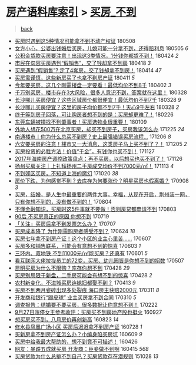 [房产语料库索引](../../README.md)  > [买房_不到](买房_不到.md)
====
> [back](../README.md)

- [买房时遇到这5种情况可能拿不到不动产权证](http://jkwz.applinzi.com/ittc/7100679719483868177.html#%E4%B9%B0%E6%88%BF%E6%97%B6%E9%81%87%E5%88%B0%E8%BF%995%E7%A7%8D%E6%83%85%E5%86%B5%E5%8F%AF%E8%83%BD%E6%8B%BF%E4%B8%8D%E5%88%B0%E4%B8%8D%E5%8A%A8%E4%BA%A7%E6%9D%83%E8%AF%81) 180508  
- [女方小心，公婆出钱婚后买房，儿媳可能一分拿不到，还得赔利息](http://jkwz.applinzi.com/ittc/7099776511248958480.html#%E5%A5%B3%E6%96%B9%E5%B0%8F%E5%BF%83%EF%BC%8C%E5%85%AC%E5%A9%86%E5%87%BA%E9%92%B1%E5%A9%9A%E5%90%8E%E4%B9%B0%E6%88%BF%EF%BC%8C%E5%84%BF%E5%AA%B3%E5%8F%AF%E8%83%BD%E4%B8%80%E5%88%86%E6%8B%BF%E4%B8%8D%E5%88%B0%EF%BC%8C%E8%BF%98%E5%BE%97%E8%B5%94%E5%88%A9%E6%81%AF) 180505 *6* 
- [公积金贷款买房要注意！出现这3类情况，1分钱你都贷不到！](http://jkwz.applinzi.com/ittc/7095558599206241296.html#%E5%85%AC%E7%A7%AF%E9%87%91%E8%B4%B7%E6%AC%BE%E4%B9%B0%E6%88%BF%E8%A6%81%E6%B3%A8%E6%84%8F%EF%BC%81%E5%87%BA%E7%8E%B0%E8%BF%993%E7%B1%BB%E6%83%85%E5%86%B5%EF%BC%8C1%E5%88%86%E9%92%B1%E4%BD%A0%E9%83%BD%E8%B4%B7%E4%B8%8D%E5%88%B0%EF%BC%81) 180424 *2* 
- [市民在句容买房遇到“假销售”，交了钱却拿不到房](http://jkwz.applinzi.com/ittc/7093279580708406283.html#%E5%B8%82%E6%B0%91%E5%9C%A8%E5%8F%A5%E5%AE%B9%E4%B9%B0%E6%88%BF%E9%81%87%E5%88%B0%E2%80%9C%E5%81%87%E9%94%80%E5%94%AE%E2%80%9D%EF%BC%8C%E4%BA%A4%E4%BA%86%E9%92%B1%E5%8D%B4%E6%8B%BF%E4%B8%8D%E5%88%B0%E6%88%BF) 180418 *3* 
- [买房遇到“假销售”? 定了4套房，交了钱却拿不到房！](http://jkwz.applinzi.com/ittc/7091756270686307338.html#%E4%B9%B0%E6%88%BF%E9%81%87%E5%88%B0%E2%80%9C%E5%81%87%E9%94%80%E5%94%AE%E2%80%9D%3F+%E5%AE%9A%E4%BA%864%E5%A5%97%E6%88%BF%EF%BC%8C%E4%BA%A4%E4%BA%86%E9%92%B1%E5%8D%B4%E6%8B%BF%E4%B8%8D%E5%88%B0%E6%88%BF%EF%BC%81) 180414 *47* 
- [买房需谨慎，这些新房买了也拿不到房产证](http://jkwz.applinzi.com/ittc/7090729136077407248.html#%E4%B9%B0%E6%88%BF%E9%9C%80%E8%B0%A8%E6%85%8E%EF%BC%8C%E8%BF%99%E4%BA%9B%E6%96%B0%E6%88%BF%E4%B9%B0%E4%BA%86%E4%B9%9F%E6%8B%BF%E4%B8%8D%E5%88%B0%E6%88%BF%E4%BA%A7%E8%AF%81) 180411 *5* 
- [今年要买房，这几个刚需楼盘一定要看！最低均价不到8千](http://jkwz.applinzi.com/ittc/7087455741403464715.html#%E4%BB%8A%E5%B9%B4%E8%A6%81%E4%B9%B0%E6%88%BF%EF%BC%8C%E8%BF%99%E5%87%A0%E4%B8%AA%E5%88%9A%E9%9C%80%E6%A5%BC%E7%9B%98%E4%B8%80%E5%AE%9A%E8%A6%81%E7%9C%8B%EF%BC%81%E6%9C%80%E4%BD%8E%E5%9D%87%E4%BB%B7%E4%B8%8D%E5%88%B08%E5%8D%83) 180402 *3* 
- [千万别买房，楼市存在3大风险，很多人意识不到，答案就在这里！](http://jkwz.applinzi.com/ittc/7085674166760244230.html#%E5%8D%83%E4%B8%87%E5%88%AB%E4%B9%B0%E6%88%BF%EF%BC%8C%E6%A5%BC%E5%B8%82%E5%AD%98%E5%9C%A83%E5%A4%A7%E9%A3%8E%E9%99%A9%EF%BC%8C%E5%BE%88%E5%A4%9A%E4%BA%BA%E6%84%8F%E8%AF%86%E4%B8%8D%E5%88%B0%EF%BC%8C%E7%AD%94%E6%A1%88%E5%B0%B1%E5%9C%A8%E8%BF%99%E9%87%8C%EF%BC%81) 180328  
- [长沙哪儿买房便宜？这些区域房价都很便宜！最低均价不到7千](http://jkwz.applinzi.com/ittc/7085526975278220298.html#%E9%95%BF%E6%B2%99%E5%93%AA%E5%84%BF%E4%B9%B0%E6%88%BF%E4%BE%BF%E5%AE%9C%EF%BC%9F%E8%BF%99%E4%BA%9B%E5%8C%BA%E5%9F%9F%E6%88%BF%E4%BB%B7%E9%83%BD%E5%BE%88%E4%BE%BF%E5%AE%9C%EF%BC%81%E6%9C%80%E4%BD%8E%E5%9D%87%E4%BB%B7%E4%B8%8D%E5%88%B07%E5%8D%83) 180328 *9* 
- [长沙哪儿买房便宜？这里的房子均价都不到7千！天心9千左右](http://jkwz.applinzi.com/ittc/7085526975307580423.html#%E9%95%BF%E6%B2%99%E5%93%AA%E5%84%BF%E4%B9%B0%E6%88%BF%E4%BE%BF%E5%AE%9C%EF%BC%9F%E8%BF%99%E9%87%8C%E7%9A%84%E6%88%BF%E5%AD%90%E5%9D%87%E4%BB%B7%E9%83%BD%E4%B8%8D%E5%88%B07%E5%8D%83%EF%BC%81%E5%A4%A9%E5%BF%839%E5%8D%83%E5%B7%A6%E5%8F%B3) 180328 *2* 
- [终于等到房子回落，可让购房者想不到的是：买房却更难了！](http://jkwz.applinzi.com/ittc/7072905301148042257.html#%E7%BB%88%E4%BA%8E%E7%AD%89%E5%88%B0%E6%88%BF%E5%AD%90%E5%9B%9E%E8%90%BD%EF%BC%8C%E5%8F%AF%E8%AE%A9%E8%B4%AD%E6%88%BF%E8%80%85%E6%83%B3%E4%B8%8D%E5%88%B0%E7%9A%84%E6%98%AF%EF%BC%9A%E4%B9%B0%E6%88%BF%E5%8D%B4%E6%9B%B4%E9%9A%BE%E4%BA%86%EF%BC%81) 180226  
- [东莞车辆被撞找不到肇事者！买房选物业很重要！](http://jkwz.applinzi.com/ittc/7056518334441325574.html#%E4%B8%9C%E8%8E%9E%E8%BD%A6%E8%BE%86%E8%A2%AB%E6%92%9E%E6%89%BE%E4%B8%8D%E5%88%B0%E8%82%87%E4%BA%8B%E8%80%85%EF%BC%81%E4%B9%B0%E6%88%BF%E9%80%89%E7%89%A9%E4%B8%9A%E5%BE%88%E9%87%8D%E8%A6%81%EF%BC%81) 180109  
- [外地人想花500万在北京买房，却买不到房子，买房我该怎么办](http://jkwz.applinzi.com/ittc/7050988610763883536.html#%E5%A4%96%E5%9C%B0%E4%BA%BA%E6%83%B3%E8%8A%B1500%E4%B8%87%E5%9C%A8%E5%8C%97%E4%BA%AC%E4%B9%B0%E6%88%BF%EF%BC%8C%E5%8D%B4%E4%B9%B0%E4%B8%8D%E5%88%B0%E6%88%BF%E5%AD%90%EF%BC%8C%E4%B9%B0%E6%88%BF%E6%88%91%E8%AF%A5%E6%80%8E%E4%B9%88%E5%8A%9E) 171225 *24* 
- [南通楼市丨你为什么总买不到房？史上最强错误买房流程...](http://jkwz.applinzi.com/ittc/7043916824314381329.html#%E5%8D%97%E9%80%9A%E6%A5%BC%E5%B8%82%E4%B8%A8%E4%BD%A0%E4%B8%BA%E4%BB%80%E4%B9%88%E6%80%BB%E4%B9%B0%E4%B8%8D%E5%88%B0%E6%88%BF%EF%BC%9F%E5%8F%B2%E4%B8%8A%E6%9C%80%E5%BC%BA%E9%94%99%E8%AF%AF%E4%B9%B0%E6%88%BF%E6%B5%81%E7%A8%8B...) 171206 *8* 
- [六安要买房的注意！楼市又一大消息，这类房子马上买不到了？！](http://jkwz.applinzi.com/ittc/7043599876309386256.html#%E5%85%AD%E5%AE%89%E8%A6%81%E4%B9%B0%E6%88%BF%E7%9A%84%E6%B3%A8%E6%84%8F%EF%BC%81%E6%A5%BC%E5%B8%82%E5%8F%88%E4%B8%80%E5%A4%A7%E6%B6%88%E6%81%AF%EF%BC%8C%E8%BF%99%E7%B1%BB%E6%88%BF%E5%AD%90%E9%A9%AC%E4%B8%8A%E4%B9%B0%E4%B8%8D%E5%88%B0%E4%BA%86%EF%BC%9F%EF%BC%81) 171205 *2* 
- [买房投资的必胜方法！价值“千金”，有钱你也买不到！](http://jkwz.applinzi.com/ittc/7040631732791936016.html#%E4%B9%B0%E6%88%BF%E6%8A%95%E8%B5%84%E7%9A%84%E5%BF%85%E8%83%9C%E6%96%B9%E6%B3%95%EF%BC%81%E4%BB%B7%E5%80%BC%E2%80%9C%E5%8D%83%E9%87%91%E2%80%9D%EF%BC%8C%E6%9C%89%E9%92%B1%E4%BD%A0%E4%B9%9F%E4%B9%B0%E4%B8%8D%E5%88%B0%EF%BC%81) 171127  
- [2017年海南房产调控政策盘点：再不买房，以后想买也买不到了！](http://jkwz.applinzi.com/ittc/7040297352923972625.html#2017%E5%B9%B4%E6%B5%B7%E5%8D%97%E6%88%BF%E4%BA%A7%E8%B0%83%E6%8E%A7%E6%94%BF%E7%AD%96%E7%9B%98%E7%82%B9%EF%BC%9A%E5%86%8D%E4%B8%8D%E4%B9%B0%E6%88%BF%EF%BC%8C%E4%BB%A5%E5%90%8E%E6%83%B3%E4%B9%B0%E4%B9%9F%E4%B9%B0%E4%B8%8D%E5%88%B0%E4%BA%86%EF%BC%81) 171126  
- [扬州买房关注｜上礼拜扬州二手房成交均价不到7000元/㎡！](http://jkwz.applinzi.com/ittc/7035462780658910225.html#%E6%89%AC%E5%B7%9E%E4%B9%B0%E6%88%BF%E5%85%B3%E6%B3%A8%EF%BD%9C%E4%B8%8A%E7%A4%BC%E6%8B%9C%E6%89%AC%E5%B7%9E%E4%BA%8C%E6%89%8B%E6%88%BF%E6%88%90%E4%BA%A4%E5%9D%87%E4%BB%B7%E4%B8%8D%E5%88%B07000%E5%85%83%2F%E3%8E%A1%EF%BC%81) 171113 *4* 
- [不到郊区买房，不知道上海的魔幻](http://jkwz.applinzi.com/ittc/7026469685598618640.html#%E4%B8%8D%E5%88%B0%E9%83%8A%E5%8C%BA%E4%B9%B0%E6%88%BF%EF%BC%8C%E4%B8%8D%E7%9F%A5%E9%81%93%E4%B8%8A%E6%B5%B7%E7%9A%84%E9%AD%94%E5%B9%BB) 171020 *38* 
- [房价下跌，为何感觉不到？去库存为何要涨价？明星买房也假离婚？](http://jkwz.applinzi.com/ittc/7010972763853161488.html#%E6%88%BF%E4%BB%B7%E4%B8%8B%E8%B7%8C%EF%BC%8C%E4%B8%BA%E4%BD%95%E6%84%9F%E8%A7%89%E4%B8%8D%E5%88%B0%EF%BC%9F%E5%8E%BB%E5%BA%93%E5%AD%98%E4%B8%BA%E4%BD%95%E8%A6%81%E6%B6%A8%E4%BB%B7%EF%BC%9F%E6%98%8E%E6%98%9F%E4%B9%B0%E6%88%BF%E4%B9%9F%E5%81%87%E7%A6%BB%E5%A9%9A%EF%BC%9F) 170908 *3* 
- [买房，结婚，是人生中最重要的两件大事，幸福，从现在开启，荆州装一网，只有你想不到的，没有做不到的！](http://jkwz.applinzi.com/ittc/6997980442886931473.html#%E4%B9%B0%E6%88%BF%EF%BC%8C%E7%BB%93%E5%A9%9A%EF%BC%8C%E6%98%AF%E4%BA%BA%E7%94%9F%E4%B8%AD%E6%9C%80%E9%87%8D%E8%A6%81%E7%9A%84%E4%B8%A4%E4%BB%B6%E5%A4%A7%E4%BA%8B%EF%BC%8C%E5%B9%B8%E7%A6%8F%EF%BC%8C%E4%BB%8E%E7%8E%B0%E5%9C%A8%E5%BC%80%E5%90%AF%EF%BC%8C%E8%8D%86%E5%B7%9E%E8%A3%85%E4%B8%80%E7%BD%91%EF%BC%8C%E5%8F%AA%E6%9C%89%E4%BD%A0%E6%83%B3%E4%B8%8D%E5%88%B0%E7%9A%84%EF%BC%8C%E6%B2%A1%E6%9C%89%E5%81%9A%E4%B8%8D%E5%88%B0%E7%9A%84%EF%BC%81) 170804  
- [不懂金融知识，买房时这5件事就不要做！否则房贷都申请不到](http://jkwz.applinzi.com/ittc/6997627208322253840.html#%E4%B8%8D%E6%87%82%E9%87%91%E8%9E%8D%E7%9F%A5%E8%AF%86%EF%BC%8C%E4%B9%B0%E6%88%BF%E6%97%B6%E8%BF%995%E4%BB%B6%E4%BA%8B%E5%B0%B1%E4%B8%8D%E8%A6%81%E5%81%9A%EF%BC%81%E5%90%A6%E5%88%99%E6%88%BF%E8%B4%B7%E9%83%BD%E7%94%B3%E8%AF%B7%E4%B8%8D%E5%88%B0) 170803  
- [90后 不买房真正的原因 你想不到](http://jkwz.applinzi.com/ittc/6992075497960637456.html#90%E5%90%8E+%E4%B8%8D%E4%B9%B0%E6%88%BF%E7%9C%9F%E6%AD%A3%E7%9A%84%E5%8E%9F%E5%9B%A0+%E4%BD%A0%E6%83%B3%E4%B8%8D%E5%88%B0) 170719  
- [「关注」买房后拿不到发票怎么办？](http://jkwz.applinzi.com/ittc/6987510287732048912.html#%E3%80%8C%E5%85%B3%E6%B3%A8%E3%80%8D%E4%B9%B0%E6%88%BF%E5%90%8E%E6%8B%BF%E4%B8%8D%E5%88%B0%E5%8F%91%E7%A5%A8%E6%80%8E%E4%B9%88%E5%8A%9E%EF%BC%9F) 170707  
- [买房成本降了 为什刚需购房者感受不到？](http://jkwz.applinzi.com/ittc/6982786270148166661.html#%E4%B9%B0%E6%88%BF%E6%88%90%E6%9C%AC%E9%99%8D%E4%BA%86+%E4%B8%BA%E4%BB%80%E5%88%9A%E9%9C%80%E8%B4%AD%E6%88%BF%E8%80%85%E6%84%9F%E5%8F%97%E4%B8%8D%E5%88%B0%EF%BC%9F) 170624 *18* 
- [买房七年拿不到房产证！这个小区的业主心里苦……](http://jkwz.applinzi.com/ittc/6976519206861276164.html#%E4%B9%B0%E6%88%BF%E4%B8%83%E5%B9%B4%E6%8B%BF%E4%B8%8D%E5%88%B0%E6%88%BF%E4%BA%A7%E8%AF%81%EF%BC%81%E8%BF%99%E4%B8%AA%E5%B0%8F%E5%8C%BA%E7%9A%84%E4%B8%9A%E4%B8%BB%E5%BF%83%E9%87%8C%E8%8B%A6%E2%80%A6%E2%80%A6) 170607  
- [买房多和销售联系，可能会有意想不到的惊喜](http://jkwz.applinzi.com/ittc/6974894636857295876.html#%E4%B9%B0%E6%88%BF%E5%A4%9A%E5%92%8C%E9%94%80%E5%94%AE%E8%81%94%E7%B3%BB%EF%BC%8C%E5%8F%AF%E8%83%BD%E4%BC%9A%E6%9C%89%E6%84%8F%E6%83%B3%E4%B8%8D%E5%88%B0%E7%9A%84%E6%83%8A%E5%96%9C) 170603 *1* 
- [三环内、双地铁 不到11000元/㎡能买房？还真有](http://jkwz.applinzi.com/ittc/6974253786301203460.html#%E4%B8%89%E7%8E%AF%E5%86%85%E3%80%81%E5%8F%8C%E5%9C%B0%E9%93%81+%E4%B8%8D%E5%88%B011000%E5%85%83%2F%E3%8E%A1%E8%83%BD%E4%B9%B0%E6%88%BF%EF%BC%9F%E8%BF%98%E7%9C%9F%E6%9C%89) 170601 *5* 
- [看互联网大佬拉拢员工的72变，买房、幼儿园皆是你想不到的招数](http://jkwz.applinzi.com/ittc/6965061586426266629.html#%E7%9C%8B%E4%BA%92%E8%81%94%E7%BD%91%E5%A4%A7%E4%BD%AC%E6%8B%89%E6%8B%A2%E5%91%98%E5%B7%A5%E7%9A%8472%E5%8F%98%EF%BC%8C%E4%B9%B0%E6%88%BF%E3%80%81%E5%B9%BC%E5%84%BF%E5%9B%AD%E7%9A%86%E6%98%AF%E4%BD%A0%E6%83%B3%E4%B8%8D%E5%88%B0%E7%9A%84%E6%8B%9B%E6%95%B0) 170507  
- [昆明买房为什么不限购？库存你想不到](http://jkwz.applinzi.com/ittc/6961686874459472900.html#%E6%98%86%E6%98%8E%E4%B9%B0%E6%88%BF%E4%B8%BA%E4%BB%80%E4%B9%88%E4%B8%8D%E9%99%90%E8%B4%AD%EF%BC%9F%E5%BA%93%E5%AD%98%E4%BD%A0%E6%83%B3%E4%B8%8D%E5%88%B0) 170428 *29* 
- [买房别局限于新盘，二手房可能会有想不到的惊喜](http://jkwz.applinzi.com/ittc/6961681552776889348.html#%E4%B9%B0%E6%88%BF%E5%88%AB%E5%B1%80%E9%99%90%E4%BA%8E%E6%96%B0%E7%9B%98%EF%BC%8C%E4%BA%8C%E6%89%8B%E6%88%BF%E5%8F%AF%E8%83%BD%E4%BC%9A%E6%9C%89%E6%83%B3%E4%B8%8D%E5%88%B0%E7%9A%84%E6%83%8A%E5%96%9C) 170428 *2* 
- [农村新变化，不进城买房连媳妇都娶不到？](http://jkwz.applinzi.com/ittc/6955977000731804677.html#%E5%86%9C%E6%9D%91%E6%96%B0%E5%8F%98%E5%8C%96%EF%BC%8C%E4%B8%8D%E8%BF%9B%E5%9F%8E%E4%B9%B0%E6%88%BF%E8%BF%9E%E5%AA%B3%E5%A6%87%E9%83%BD%E5%A8%B6%E4%B8%8D%E5%88%B0%EF%BC%9F) 170413 *9* 
- [买房不到两月瓷砖出现多处裂痕 海口房主获赔2000元](http://jkwz.applinzi.com/ittc/6943690225757979652.html#%E4%B9%B0%E6%88%BF%E4%B8%8D%E5%88%B0%E4%B8%A4%E6%9C%88%E7%93%B7%E7%A0%96%E5%87%BA%E7%8E%B0%E5%A4%9A%E5%A4%84%E8%A3%82%E7%97%95+%E6%B5%B7%E5%8F%A3%E6%88%BF%E4%B8%BB%E8%8E%B7%E8%B5%942000%E5%85%83) 170311 *8* 
- [开发商和银行“踢皮球” 业主买房拿不到合同](http://jkwz.applinzi.com/ittc/6943300807075300356.html#%E5%BC%80%E5%8F%91%E5%95%86%E5%92%8C%E9%93%B6%E8%A1%8C%E2%80%9C%E8%B8%A2%E7%9A%AE%E7%90%83%E2%80%9D+%E4%B8%9A%E4%B8%BB%E4%B9%B0%E6%88%BF%E6%8B%BF%E4%B8%8D%E5%88%B0%E5%90%88%E5%90%8C) 170310 *5* 
- [调查报告：结婚要不要买房，很多数据让你意想不到！](http://jkwz.applinzi.com/ittc/6937396310054536196.html#%E8%B0%83%E6%9F%A5%E6%8A%A5%E5%91%8A%EF%BC%9A%E7%BB%93%E5%A9%9A%E8%A6%81%E4%B8%8D%E8%A6%81%E4%B9%B0%E6%88%BF%EF%BC%8C%E5%BE%88%E5%A4%9A%E6%95%B0%E6%8D%AE%E8%AE%A9%E4%BD%A0%E6%84%8F%E6%83%B3%E4%B8%8D%E5%88%B0%EF%BC%81) 170222  
- [9月27日涨停女王参考收评：买房买不到房地产股也挺火](http://jkwz.applinzi.com/ittc/6882664810935747588.html#9%E6%9C%8827%E6%97%A5%E6%B6%A8%E5%81%9C%E5%A5%B3%E7%8E%8B%E5%8F%82%E8%80%83%E6%94%B6%E8%AF%84%EF%BC%9A%E4%B9%B0%E6%88%BF%E4%B9%B0%E4%B8%8D%E5%88%B0%E6%88%BF%E5%9C%B0%E4%BA%A7%E8%82%A1%E4%B9%9F%E6%8C%BA%E7%81%AB) 160927  
- [想买房买不到，八月房价再创新高](http://jkwz.applinzi.com/ittc/6869578114597913605.html#%E6%83%B3%E4%B9%B0%E6%88%BF%E4%B9%B0%E4%B8%8D%E5%88%B0%EF%BC%8C%E5%85%AB%E6%9C%88%E6%88%BF%E4%BB%B7%E5%86%8D%E5%88%9B%E6%96%B0%E9%AB%98) 160823 *14* 
- [修水县凤凰广场小区 买房后迟迟拿不到房产证](http://jkwz.applinzi.com/ittc/6859836310713533445.html#%E4%BF%AE%E6%B0%B4%E5%8E%BF%E5%87%A4%E5%87%B0%E5%B9%BF%E5%9C%BA%E5%B0%8F%E5%8C%BA+%E4%B9%B0%E6%88%BF%E5%90%8E%E8%BF%9F%E8%BF%9F%E6%8B%BF%E4%B8%8D%E5%88%B0%E6%88%BF%E4%BA%A7%E8%AF%81) 160728 *1* 
- [买新房拿不到房产证怎么办？小编身陷买房坑](http://jkwz.applinzi.com/ittc/6841716240296707077.html#%E4%B9%B0%E6%96%B0%E6%88%BF%E6%8B%BF%E4%B8%8D%E5%88%B0%E6%88%BF%E4%BA%A7%E8%AF%81%E6%80%8E%E4%B9%88%E5%8A%9E%EF%BC%9F%E5%B0%8F%E7%BC%96%E8%BA%AB%E9%99%B7%E4%B9%B0%E6%88%BF%E5%9D%91) 160609 *9* 
- [买房中给我最大帮助的，想不到竟不可描述！](http://jkwz.applinzi.com/ittc/6825446700785075205.html#%E4%B9%B0%E6%88%BF%E4%B8%AD%E7%BB%99%E6%88%91%E6%9C%80%E5%A4%A7%E5%B8%AE%E5%8A%A9%E7%9A%84%EF%BC%8C%E6%83%B3%E4%B8%8D%E5%88%B0%E7%AB%9F%E4%B8%8D%E5%8F%AF%E6%8F%8F%E8%BF%B0%EF%BC%81) 160426  
- [网友：暴跌五成就买房 开发商：臣妾做不到啊](http://jkwz.applinzi.com/ittc/6821243851343660036.html#%E7%BD%91%E5%8F%8B%EF%BC%9A%E6%9A%B4%E8%B7%8C%E4%BA%94%E6%88%90%E5%B0%B1%E4%B9%B0%E6%88%BF+%E5%BC%80%E5%8F%91%E5%95%86%EF%BC%9A%E8%87%A3%E5%A6%BE%E5%81%9A%E4%B8%8D%E5%88%B0%E5%95%8A) 160415 *568* 
- [买房贷款为什么总排不到自己？买房贷款存在潜规则](http://jkwz.applinzi.com/ittc/6758175918822016005.html#%E4%B9%B0%E6%88%BF%E8%B4%B7%E6%AC%BE%E4%B8%BA%E4%BB%80%E4%B9%88%E6%80%BB%E6%8E%92%E4%B8%8D%E5%88%B0%E8%87%AA%E5%B7%B1%EF%BC%9F%E4%B9%B0%E6%88%BF%E8%B4%B7%E6%AC%BE%E5%AD%98%E5%9C%A8%E6%BD%9C%E8%A7%84%E5%88%99) 151028 *13* 

